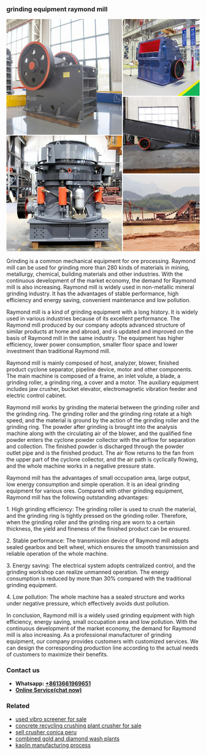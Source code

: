 <h3>grinding equipment raymond mill</h3><img src='1704791611.jpg' alt=''><p>Grinding is a common mechanical equipment for ore processing. Raymond mill can be used for grinding more than 280 kinds of materials in mining, metallurgy, chemical, building materials and other industries. With the continuous development of the market economy, the demand for Raymond mill is also increasing. Raymond mill is widely used in non-metallic mineral grinding industry. It has the advantages of stable performance, high efficiency and energy saving, convenient maintenance and low pollution.</p><p>Raymond mill is a kind of grinding equipment with a long history. It is widely used in various industries because of its excellent performance. The Raymond mill produced by our company adopts advanced structure of similar products at home and abroad, and is updated and improved on the basis of Raymond mill in the same industry. The equipment has higher efficiency, lower power consumption, smaller floor space and lower investment than traditional Raymond mill.</p><p>Raymond mill is mainly composed of host, analyzer, blower, finished product cyclone separator, pipeline device, motor and other components. The main machine is composed of a frame, an inlet volute, a blade, a grinding roller, a grinding ring, a cover and a motor. The auxiliary equipment includes jaw crusher, bucket elevator, electromagnetic vibration feeder and electric control cabinet.</p><p>Raymond mill works by grinding the material between the grinding roller and the grinding ring. The grinding roller and the grinding ring rotate at a high speed, and the material is ground by the action of the grinding roller and the grinding ring. The powder after grinding is brought into the analysis machine along with the circulating air of the blower, and the qualified fine powder enters the cyclone powder collector with the airflow for separation and collection. The finished powder is discharged through the powder outlet pipe and is the finished product. The air flow returns to the fan from the upper part of the cyclone collector, and the air path is cyclically flowing, and the whole machine works in a negative pressure state.</p><p>Raymond mill has the advantages of small occupation area, large output, low energy consumption and simple operation. It is an ideal grinding equipment for various ores. Compared with other grinding equipment, Raymond mill has the following outstanding advantages:</p><p>1. High grinding efficiency: The grinding roller is used to crush the material, and the grinding ring is tightly pressed on the grinding roller. Therefore, when the grinding roller and the grinding ring are worn to a certain thickness, the yield and fineness of the finished product can be ensured.</p><p>2. Stable performance: The transmission device of Raymond mill adopts sealed gearbox and belt wheel, which ensures the smooth transmission and reliable operation of the whole machine.</p><p>3. Energy saving: The electrical system adopts centralized control, and the grinding workshop can realize unmanned operation. The energy consumption is reduced by more than 30% compared with the traditional grinding equipment.</p><p>4. Low pollution: The whole machine has a sealed structure and works under negative pressure, which effectively avoids dust pollution.</p><p>In conclusion, Raymond mill is a widely used grinding equipment with high efficiency, energy saving, small occupation area and low pollution. With the continuous development of the market economy, the demand for Raymond mill is also increasing. As a professional manufacturer of grinding equipment, our company provides customers with customized services. We can design the corresponding production line according to the actual needs of customers to maximize their benefits.</p><h3>Contact us</h3><ul><li><strong>Whatsapp:&nbsp;<a href="https://wa.me/8613661969651">+8613661969651</a></strong></li><li><a href="https://swt.shibang-china.com/?git&amp;zhl&amp;grinding equipment raymond mill"><strong>Online Service(chat now)</strong></a></li></ul><h3>Related</h3><ul><li><a href='used vibro screener for sale.md'>used vibro screener for sale</a></li><li><a href='concrete recycling crushing plant crusher for sale.md'>concrete recycling crushing plant crusher for sale</a></li><li><a href='sell crusher conica peru.md'>sell crusher conica peru</a></li><li><a href='combined gold and diamond wash plants.md'>combined gold and diamond wash plants</a></li><li><a href='kaolin manufacturing process.md'>kaolin manufacturing process</a></li></ul>